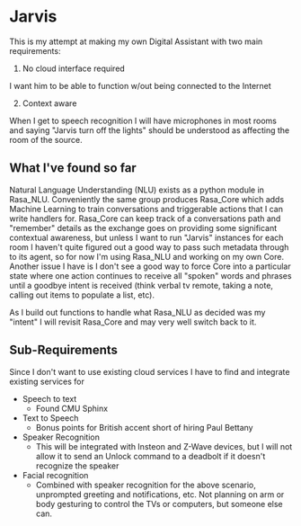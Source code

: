 # Jarvis

This is my attempt at making my own Digital Assistant with two main requirements:

1. No cloud interface required

I want him to be able to function w/out being connected to the Internet

2. Context aware

When I get to speech recognition I will have microphones in most rooms and saying "Jarvis turn off the lights" should be understood as affecting the room of the source.

## What I've found so far

Natural Language Understanding (NLU) exists as a python module in Rasa_NLU. Conveniently the same group produces Rasa_Core which adds Machine Learning to train conversations and triggerable actions that I can write handlers for. Rasa_Core can keep track of a conversations path and "remember" details as the exchange goes on providing some significant contextual awareness, but unless I want to run "Jarvis" instances for each room I haven't quite figured out a good way to pass such metadata through to its agent, so for now I'm using Rasa_NLU and working on my own Core. Another issue I have is I don't see a good way to force Core into a particular state where one action continues to receive all "spoken" words and phrases until a goodbye intent is received (think verbal tv remote, taking a note, calling out items to populate a list, etc).

As I build out functions to handle what Rasa_NLU as decided was my "intent" I will revisit Rasa_Core and may very well switch back to it.

## Sub-Requirements

Since I don't want to use existing cloud services I have to find and integrate existing services for
* Speech to text
  * Found CMU Sphinx
* Text to Speech
  * Bonus points for British accent short of hiring Paul Bettany
* Speaker Recognition
  * This will be integrated with Insteon and Z-Wave devices, but I will not allow it to send an Unlock command to a deadbolt if it doesn't recognize the speaker
* Facial recognition
  * Combined with speaker recognition for the above scenario, unprompted greeting and notifications, etc. Not planning on arm or body gesturing to control the TVs or computers, but someone else can. 

